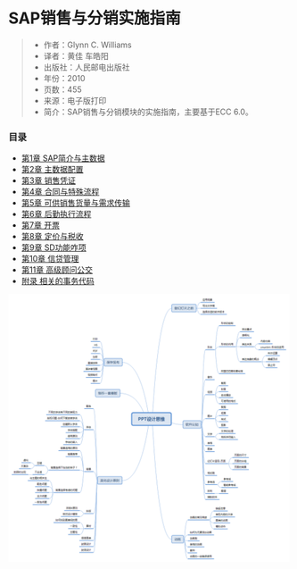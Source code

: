 # SAP销售与分销实施指南
> * 作者：Glynn C. Williams
> * 译者：黄佳 车皓阳
> * 出版社：人民邮电出版社
> * 年份：2010
> * 页数：455
> * 来源：电子版打印
> * 简介：SAP销售与分销模块的实施指南，主要基于ECC 6.0。




### 目录

* [第1章 SAP简介与主数据](/Reading_Notes/PPT设计思维/幻灯片设计前的内容梳理.md)
* [第2章 主数据配置](/Reading_Notes/PPT设计思维/幻灯片设计前的内容梳理.md)
* [第3章 销售凭证](/Reading_Notes/PPT设计思维/幻灯片设计前的内容梳理.md)
* [第4章 合同与特殊流程](/Reading_Notes/PPT设计思维/幻灯片设计前的内容梳理.md)
* [第5章 可供销售货量与需求传输](/Reading_Notes/PPT设计思维/幻灯片设计前的内容梳理.md)
* [第6章 后勤执行流程](/Reading_Notes/PPT设计思维/幻灯片设计前的内容梳理.md)
* [第7章 开票](/Reading_Notes/PPT设计思维/幻灯片设计前的内容梳理.md)
* [第8章 定价与税收](/Reading_Notes/PPT设计思维/幻灯片设计前的内容梳理.md)
* [第9章 SD功能咋项](/Reading_Notes/PPT设计思维/幻灯片设计前的内容梳理.md)
* [第10章 信贷管理](/Reading_Notes/PPT设计思维/幻灯片设计前的内容梳理.md)
* [第11章 高级顾问公交](/Reading_Notes/PPT设计思维/幻灯片设计前的内容梳理.md)
* [附录 相关的事务代码](/Reading_Notes/PPT设计思维/幻灯片设计前的内容梳理.md)

![目录结构](/Reading_Notes/PPT设计思维/images/PPT设计思维.png "目录结构")